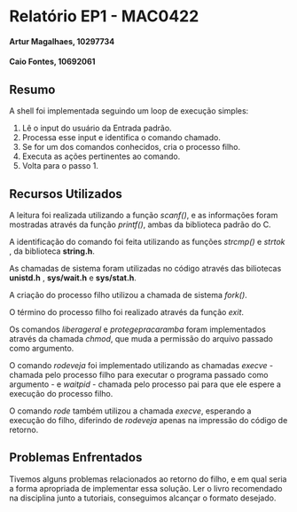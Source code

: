 # Relatório EP1 - MAC0422

#### Artur Magalhaes, 10297734 

#### Caio Fontes, 10692061

## Resumo

A shell foi implementada seguindo um loop de execução simples:

1. Lê o input do usuário da Entrada padrão.
2. Processa esse input e identifica o comando chamado.
3. Se for um dos comandos conhecidos, cria o processo filho.
4. Executa as ações pertinentes ao comando.
5. Volta para o passo 1.

## Recursos Utilizados

A leitura foi realizada utilizando a função *scanf()*, e as informações foram mostradas através da função *printf()*, ambas da biblioteca padrão do C.

A identificação do comando foi feita utilizando as funções *strcmp()* e *strtok* , da biblioteca **string.h**.

As chamadas de sistema foram utilizadas no código através das biliotecas **unistd.h** , **sys/wait.h** e **sys/stat.h**.

A criação do processo filho utilizou a chamada de sistema *fork()*.

O término do processo filho foi realizado através da função *exit*.

Os comandos *liberageral* e *protegepracaramba* foram implementados através da chamada *chmod*, que muda a permissão do arquivo passado como argumento.

O comando *rodeveja* foi implementado utilizando as chamadas *execve* - chamada pelo processo filho para executar o programa passado como argumento - e *waitpid* - chamada pelo processo pai para que ele espere a execução do processo filho.

O comando *rode* também utilizou a chamada *execve*, esperando a execução do filho, diferindo de *rodeveja* apenas na impressão do código de 
retorno.

## Problemas Enfrentados

Tivemos alguns problemas relacionados ao retorno do filho, e em qual seria a forma apropriada de implementar essa solução. Ler o livro
recomendado na disciplina junto a tutoriais, conseguimos alcançar o formato desejado.
